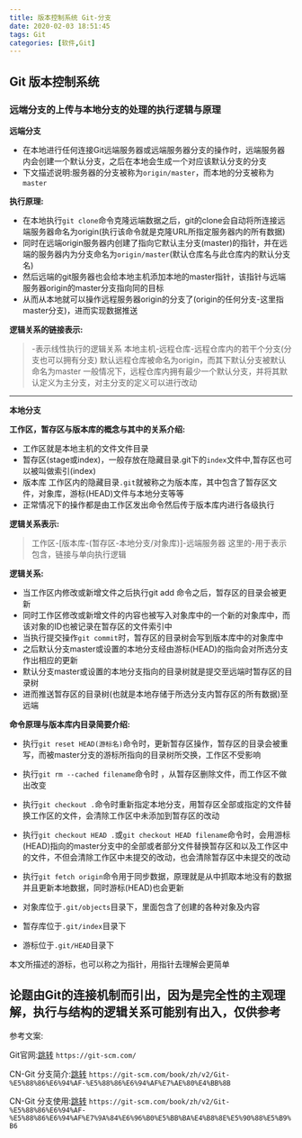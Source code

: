 ```yaml
---
title: 版本控制系统 Git-分支
date: 2020-02-03 18:51:45
tags: Git
categories: [软件,Git]
---
```


## Git 版本控制系统

### 远端分支的上传与本地分支的处理的执行逻辑与原理

**远端分支**

* 在本地进行任何连接Git远端服务器或远端服务器分支的操作时，远端服务器内会创建一个默认分支，之后在本地会生成一个对应该默认分支的分支
* 下文描述说明:服务器的分支被称为`origin/master`，而本地的分支被称为`master` 

**执行原理:**
* 在本地执行`git clone`命令克隆远端数据之后，git的clone会自动将所连接远端服务器命名为origin(执行该命令就是克隆URL所指定服务器内的所有数据)
* 同时在远端origin服务器内创建了指向它默认主分支(master)的指针，并在远端的服务器内为分支命名为`origin/master`(默认仓库名与此仓库内的默认分支名)
* 然后远端的git服务器也会给本地主机添加本地的master指针，该指针与远端服务器origin的master分支指向同的目标
* 从而从本地就可以操作远程服务器origin的分支了(origin的任何分支-这里指master分支)，进而实现数据推送

**逻辑关系的链接表示:**
> -表示线性执行的逻辑关系
> 本地主机-远程仓库-远程仓库内的若干个分支(分支也可以拥有分支)
> 默认远程仓库被命名为origin，而其下默认分支被默认命名为master
> 一般情况下，远程仓库内拥有最少一个默认分支，并将其默认定义为主分支，对主分支的定义可以进行改动
---

**本地分支**

**工作区，暂存区与版本库的概念与其中的关系介绍:**
* 工作区就是本地主机的文件文件目录
* 暂存区(stage或index)，一般存放在隐藏目录.git下的`index`文件中,暂存区也可以被叫做索引(index)
* 版本库 工作区内的隐藏目录`.git`就被称之为版本库，其中包含了暂存区文件，对象库，游标(HEAD)文件与本地分支等等
* 正常情况下的操作都是由工作区发出命令然后传于版本库内进行各级执行

**逻辑关系表示:**
> 工作区-[版本库-(暂存区-本地分支/对象库)]-远端服务器
> 这里的-用于表示包含，链接与单向执行逻辑

**逻辑关系:**
* 当工作区内修改或新增文件之后执行git add 命令之后，暂存区的目录会被更新
* 同时工作区修改或新增文件的内容也被写入对象库中的一个新的对象库中，而该对象的ID也被记录在暂存区的文件索引中
* 当执行提交操作`git commit`时，暂存区的目录树会写到版本库中的对象库中
* 之后默认分支master或设置的本地分支经由游标(HEAD)的指向会对所选分支作出相应的更新
* 默认分支master或设置的本地分支指向的目录树就是提交至远端时暂存区的目录树
* 进而推送暂存区的目录树(也就是本地存储于所选分支内暂存区的所有数据)至远端

**命令原理与版本库内目录简要介绍:**
* 执行`git reset HEAD(游标名)`命令时，更新暂存区操作，暂存区的目录会被重写，而被master分支的游标所指向的目录树所交换，工作区不受影响
* 执行`git rm --cached filename`命令时 ，从暂存区删除文件，而工作区不做出改变
* 执行`git checkout .`命令时重新指定本地分支，用暂存区全部或指定的文件替换工作区的文件，会清除工作区中未添加到暂存区的改动
* 执行`git checkout HEAD .`或`git checkout HEAD filename`命令时，会用游标(HEAD)指向的master分支中的全部或者部分文件替换暂存区和以及工作区中的文件，不但会清除工作区中未提交的改动，也会清除暂存区中未提交的改动
* 执行`git fetch origin`命令用于同步数据，原理就是从中抓取本地没有的数据并且更新本地数据，同时游标(HEAD)也会更新

* 对象库位于`.git/objects`目录下，里面包含了创建的各种对象及内容
* 暂存库位于`.git/index`目录下
* 游标位于`.git/HEAD`目录下

本文所描述的游标，也可以称之为指针，用指针去理解会更简单

论题由Git的连接机制而引出，因为是完全性的主观理解，执行与结构的逻辑关系可能别有出入，仅供参考
---

参考文案:

Git官网:[跳转](https://git-scm.com/)
`https://git-scm.com/`

CN-Git 分支简介:[跳转](https://git-scm.com/book/zh/v2/Git-%E5%88%86%E6%94%AF-%E5%88%86%E6%94%AF%E7%AE%80%E4%BB%8B)
`https://git-scm.com/book/zh/v2/Git-%E5%88%86%E6%94%AF-%E5%88%86%E6%94%AF%E7%AE%80%E4%BB%8B`

CN-Git 分支使用:[跳转](https://git-scm.com/book/zh/v2/Git-%E5%88%86%E6%94%AF-%E5%88%86%E6%94%AF%E7%9A%84%E6%96%B0%E5%BB%BA%E4%B8%8E%E5%90%88%E5%B9%B6)
`https://git-scm.com/book/zh/v2/Git-%E5%88%86%E6%94%AF-%E5%88%86%E6%94%AF%E7%9A%84%E6%96%B0%E5%BB%BA%E4%B8%8E%E5%90%88%E5%B9%B6`
